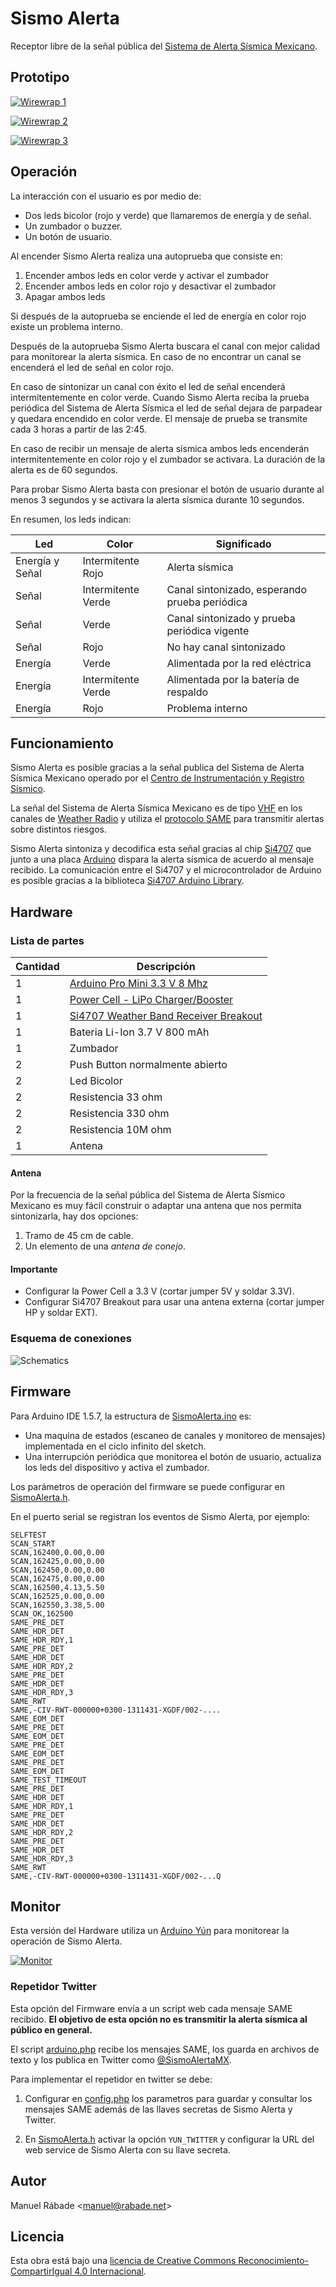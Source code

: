 Sismo Alerta
============

Receptor libre de la señal pública del [Sistema de Alerta Sísmica
Mexicano](http://www.cires.org.mx/sasmex_es.php).

Prototipo
---------

[![Wirewrap 1](pics/sismo_alerta_wirewrap_1.jpg "Wirewrap 1")](https://flic.kr/p/qupofe)

[![Wirewrap 2](pics/sismo_alerta_wirewrap_2.jpg "Wirewrap 2")](https://flic.kr/p/pPRnoG)

[![Wirewrap 3](pics/sismo_alerta_wirewrap_3.jpg "Wirewrap 3")](https://flic.kr/p/qwKxXX)

Operación
---------

La interacción con el usuario es por medio de:

- Dos leds bicolor (rojo y verde) que llamaremos de energía y de señal.
- Un zumbador o buzzer.
- Un botón de usuario.

Al encender Sismo Alerta realiza una autoprueba que consiste en:

1. Encender ambos leds en color verde y activar el zumbador
2. Encender ambos leds en color rojo y desactivar el zumbador
3. Apagar ambos leds

Si después de la autoprueba se enciende el led de energía en color rojo
existe un problema interno.

Después de la autoprueba Sismo Alerta buscara el canal con mejor calidad
para monitorear la alerta sísmica. En caso de no encontrar un canal se
encenderá el led de señal en color rojo.

En caso de sintonizar un canal con éxito el led de señal encenderá
intermitentemente en color verde. Cuando Sismo Alerta reciba la prueba
periódica del Sistema de Alerta Sísmica el led de señal dejara de
parpadear y quedara encendido en color verde. El mensaje de prueba se
transmite cada 3 horas a partir de las 2:45.

En caso de recibir un mensaje de alerta sísmica ambos leds encenderán
intermitentemente en color rojo y el zumbador se activara. La duración
de la alerta es de 60 segundos.

Para probar Sismo Alerta basta con presionar el botón de usuario durante
al menos 3 segundos y se activara la alerta sísmica durante 10 segundos.

En resumen, los leds indican:

Led|Color|Significado
---|-----|-----------
Energía y Señal|Intermitente Rojo|Alerta sísmica
Señal|Intermitente Verde|Canal sintonizado, esperando prueba periódica
Señal|Verde|Canal sintonizado y prueba periódica vigente
Señal|Rojo|No hay canal sintonizado
Energía|Verde|Alimentada por la red eléctrica
Energía|Intermitente Verde|Alimentada por la batería de respaldo
Energía|Rojo|Problema interno

Funcionamiento
--------------

Sismo Alerta es posible gracias a la señal publica del Sistema de Alerta
Sísmica Mexicano operado por el [Centro de Instrumentación y Registro
Sísmico](http://www.cires.org.mx/).

La señal del Sistema de Alerta Sísmica Mexicano es de tipo
[VHF](http://en.wikipedia.org/wiki/Very_high_frequency) en los canales
de [Weather Radio](http://en.wikipedia.org/wiki/Weather_radio) y utiliza
el [protocolo
SAME](http://en.wikipedia.org/wiki/Specific_Area_Message_Encoding) para
transmitir alertas sobre distintos riesgos.

Sismo Alerta sintoniza y decodifica esta señal gracias al chip
[Si4707](http://www.silabs.com/products/audio/fm-am-receiver/pages/si4707.aspx)
que junto a una placa [Arduino](http://arduino.cc) dispara la alerta
sísmica de acuerdo al mensaje recibido. La comunicación entre el Si4707
y el microcontrolador de Arduino es posible gracias a la biblioteca
[Si4707 Arduino
Library](https://github.com/manuel-rabade/Si4707_Arduino_Library).

Hardware
--------

### Lista de partes

Cantidad | Descripción
-------- | -----------
1 | [Arduino Pro Mini 3.3 V 8 Mhz](http://arduino.cc/en/Main/ArduinoBoardProMini)
1 | [Power Cell - LiPo Charger/Booster](https://www.sparkfun.com/products/11231)
1 | [Si4707 Weather Band Receiver Breakout](https://www.sparkfun.com/products/11129)
1 | Bateria Li-Ion 3.7 V 800 mAh
1 | Zumbador
2 | Push Button normalmente abierto
2 | Led Bicolor
2 | Resistencia 33 ohm
2 | Resistencia 330 ohm
2 | Resistencia 10M ohm
1 | Antena

#### Antena

Por la frecuencia de la señal pública del Sistema de Alerta Sísmico
Mexicano es muy fácil construir o adaptar una antena que nos permita
sintonizarla, hay dos opciones:

1. Tramo de 45 cm de cable.
2. Un elemento de una _antena de conejo_.

#### Importante

- Configurar la Power Cell a 3.3 V (cortar jumper 5V y soldar 3.3V).
- Configurar Si4707 Breakout para usar una antena externa (cortar jumper
  HP y soldar EXT).

### Esquema de conexiones

![Schematics](hardware/sismo_alerta.png "Schematics")

Firmware
--------

Para Arduino IDE 1.5.7, la estructura de
[SismoAlerta.ino](firmware/SismoAlerta/SismoAlerta.ino) es:

- Una maquina de estados (escaneo de canales y monitoreo de mensajes)
  implementada en el ciclo infinito del sketch.
- Una interrupción periódica que monitorea el botón de usuario,
  actualiza los leds del dispositivo y activa el zumbador.

Los parámetros de operación del firmware se puede configurar en
[SismoAlerta.h](firmware/SismoAlerta/SismoAlerta.h).

En el puerto serial se registran los eventos de Sismo Alerta, por
ejemplo:

```
SELFTEST
SCAN_START
SCAN,162400,0.00,0.00
SCAN,162425,0.00,0.00
SCAN,162450,0.00,0.00
SCAN,162475,0.00,0.00
SCAN,162500,4.13,5.50
SCAN,162525,0.00,0.00
SCAN,162550,3.38,5.00
SCAN_OK,162500
SAME_PRE_DET
SAME_HDR_DET
SAME_HDR_RDY,1
SAME_PRE_DET
SAME_HDR_DET
SAME_HDR_RDY,2
SAME_PRE_DET
SAME_HDR_DET
SAME_HDR_RDY,3
SAME_RWT
SAME,-CIV-RWT-000000+0300-1311431-XGDF/002-....
SAME_EOM_DET
SAME_PRE_DET
SAME_EOM_DET
SAME_PRE_DET
SAME_EOM_DET
SAME_PRE_DET
SAME_EOM_DET
SAME_TEST_TIMEOUT
SAME_PRE_DET
SAME_HDR_DET
SAME_HDR_RDY,1
SAME_PRE_DET
SAME_HDR_DET
SAME_HDR_RDY,2
SAME_PRE_DET
SAME_HDR_DET
SAME_HDR_RDY,3
SAME_RWT
SAME,-CIV-RWT-000000+0300-1311431-XGDF/002-...Q
```

Monitor
-------

Esta versión del Hardware utiliza un [Arduino
Yún](http://arduino.cc/en/Main/ArduinoBoardYun) para monitorear la
operación de Sismo Alerta.

[![Monitor](pics/sismo_alerta_monitor.jpg "Monitor")](https://flic.kr/p/qJyAiN)

### Repetidor Twitter

Esta opción del Firmware envía a un script web cada mensaje SAME
recibido. **El objetivo de esta opción no es transmitir la alerta
sísmica al público en general.**

El script [arduino.php](software/twitter/arduino.php) recibe los
mensajes SAME, los guarda en archivos de texto y los publica en Twitter
como [@SismoAlertaMX](https://twitter.com/sismoalertamx).

Para implementar el repetidor en twitter se debe:

1. Configurar en [config.php](software/twitter/config.php.sample) los
parametros para guardar y consultar los mensajes SAME además de las
llaves secretas de Sismo Alerta y Twitter.

2. En [SismoAlerta.h](firmware/SismoAlerta/SismoAlerta.h) activar la
opción `YUN_TWITTER` y configurar la URL del web service de Sismo Alerta
con su llave secreta.

Autor
-----

Manuel Rábade <[manuel@rabade.net](mailto:manuel@rabade.net)>

Licencia
--------

Esta obra está bajo una [licencia de Creative Commons
Reconocimiento-CompartirIgual 4.0
Internacional](http://creativecommons.org/licenses/by-sa/4.0/).
